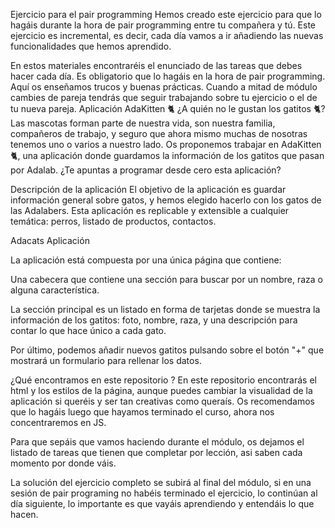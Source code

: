 Ejercicio para el pair programming
Hemos creado este ejercicio para que lo hagáis durante la hora de pair programming entre tu compañera y tú. Este ejercicio es incremental, es decir, cada día vamos a ir añadiendo las nuevas funcionalidades que hemos aprendido.

En estos materiales encontraréis el enunciado de las tareas que debes hacer cada día.
Es obligatorio que lo hagáis en la hora de pair programming.
Aquí os enseñamos trucos y buenas prácticas.
Cuando a mitad de módulo cambies de pareja tendrás que seguir trabajando sobre tu ejercicio o el de tu nueva pareja.
Aplicación AdaKitten 🐈
¿A quién no le gustan los gatitos 🐈? Las mascotas forman parte de nuestra vida, son nuestra familia, compañeros de trabajo, y seguro que ahora mismo muchas de nosotras tenemos uno o varios a nuestro lado. Os proponemos trabajar en AdaKitten🐈, una aplicación donde guardamos la información de los gatitos que pasan por Adalab. ¿Te apuntas a programar desde cero esta aplicación?

Descripción de la aplicación
El objetivo de la aplicación es guardar información general sobre gatos, y hemos elegido hacerlo con los gatos de las Adalabers. Esta aplicación es replicable y extensible a cualquier temática: perros, listado de productos, contactos.

Adacats Aplicación

La aplicación está compuesta por una única página que contiene:

Una cabecera que contiene una sección para buscar por un nombre, raza o alguna característica.

La sección principal es un listado en forma de tarjetas donde se muestra la información de los gatitos: foto, nombre, raza, y una descripción para contar lo que hace único a cada gato.

Por último, podemos añadir nuevos gatitos pulsando sobre el botón "+" que mostrará un formulario para rellenar los datos.

¿Qué encontramos en este repositorio ?
En este repositorio encontrarás el html y los estilos de la página, aunque puedes cambiar la visualidad de la aplicación si queréis y ser tan creativas como queraís. Os recomendamos que lo hagáis luego que hayamos terminado el curso, ahora nos concentraremos en JS.

Para que sepáis que vamos haciendo durante el módulo, os dejamos el listado de tareas que tienen que completar por lección, asi saben cada momento por donde váis.

La solución del ejercicio completo se subirá al final del módulo, si en una sesión de pair programing no habéis terminado el ejercicio, lo continúan al día siguiente, lo importante es que vayáis aprendiendo y entendáis lo que hacen.